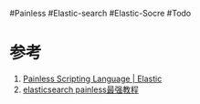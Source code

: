 #Painless #Elastic-search #Elastic-Socre #Todo 

# 参考
1. [Painless Scripting Language | Elastic](https://www.elastic.co/guide/en/elasticsearch/painless/index.html)
2. [elasticsearch painless最强教程](https://blog.csdn.net/u013613428/article/details/78134170)